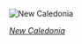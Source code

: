 
![New Caledonia](https://www.gstatic.com/prettyearth/assets/full/5797.jpg)

*[New Caledonia](https://www.google.com/maps/@-20.145212,164.056921,17z/data=!3m1!1e3)*

